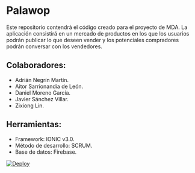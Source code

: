 # Palawop

Este repositorio contendrá el código creado para el proyecto de MDA. La aplicación consistirá en un mercado de productos en los que los usuarios podrán publicar lo que deseen vender y los potenciales compradores podrán conversar con los vendedores.

## Colaboradores:

- Adrián Negrín Martín.
- Aitor Sarrionandia de León.
- Daniel Moreno García.
- Javier Sánchez Villar.
- Zixiong Lin.

## Herramientas:

- Framework: IONIC v3.0.
- Método de desarrollo: SCRUM.
- Base de datos: Firebase.

[![Deploy](https://www.herokucdn.com/deploy/button.svg)](https://palawop.herokuapp.com/)
